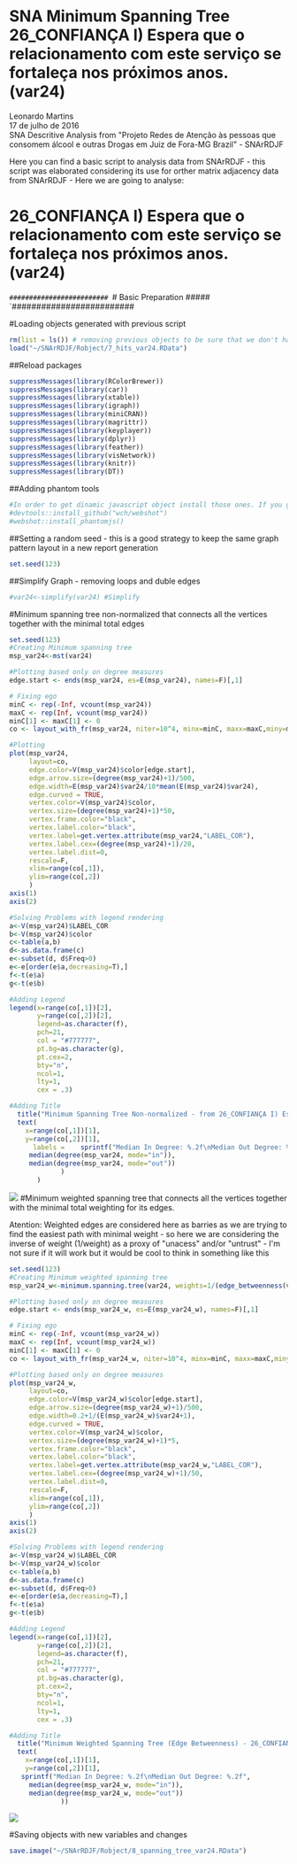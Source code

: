 # SNA Minimum Spanning Tree 26_CONFIANÇA I) Espera que o relacionamento com este serviço se fortaleça nos próximos anos. (var24)
Leonardo Martins  
17 de julho de 2016  
SNA Descritive Analysis from "Projeto Redes de Atenção às pessoas que consomem álcool e outras Drogas em Juiz de Fora-MG   Brazil"  - SNArRDJF

Here you can find a basic script to analysis data from SNArRDJF - this script was elaborated considering its use for orther matrix adjacency data from SNArRDJF - Here we are going to analyse:

# 26_CONFIANÇA I) Espera que o relacionamento com este serviço se fortaleça nos próximos anos. (var24)

`#########################
`# Basic Preparation #####
`#########################

#Loading objects generated with previous script 

```r
rm(list = ls()) # removing previous objects to be sure that we don't have objects conflicts name
load("~/SNArRDJF/Robject/7_hits_var24.RData")
```
##Reload packages

```r
suppressMessages(library(RColorBrewer))
suppressMessages(library(car))
suppressMessages(library(xtable))
suppressMessages(library(igraph))
suppressMessages(library(miniCRAN))
suppressMessages(library(magrittr))
suppressMessages(library(keyplayer))
suppressMessages(library(dplyr))
suppressMessages(library(feather))
suppressMessages(library(visNetwork))
suppressMessages(library(knitr))
suppressMessages(library(DT))
```
##Adding phantom tools

```r
#In order to get dinamic javascript object install those ones. If you get problems installing go to Stackoverflow.com and type your error to discover what to do. In some cases the libraries need to be intalled in outside R libs.
#devtools::install_github("wch/webshot")
#webshot::install_phantomjs()
```
##Setting a random seed - this is a good strategy to keep the same graph pattern layout in a new report generation

```r
set.seed(123)
```

##Simplify Graph - removing loops and duble edges 

```r
#var24<-simplify(var24) #Simplify
```

#Minimum spanning tree non-normalized that connects all the vertices together with the minimal total edges

```r
set.seed(123)
#Creating Minimum spanning tree
msp_var24<-mst(var24)

#Plotting based only on degree measures 
edge.start <- ends(msp_var24, es=E(msp_var24), names=F)[,1]

# Fixing ego
minC <- rep(-Inf, vcount(msp_var24))
maxC <- rep(Inf, vcount(msp_var24))
minC[1] <- maxC[1] <- 0
co <- layout_with_fr(msp_var24, niter=10^4, minx=minC, maxx=maxC,miny=minC, maxy=maxC, weights=E(msp_var24)$var24)

#Plotting
plot(msp_var24, 
     layout=co,
     edge.color=V(msp_var24)$color[edge.start],
     edge.arrow.size=(degree(msp_var24)+1)/500,
     edge.width=E(msp_var24)$var24/10*mean(E(msp_var24)$var24),
     edge.curved = TRUE,
     vertex.color=V(msp_var24)$color,
     vertex.size=(degree(msp_var24)+1)*50,
     vertex.frame.color="black",
     vertex.label.color="black",
     vertex.label=get.vertex.attribute(msp_var24,"LABEL_COR"),
     vertex.label.cex=(degree(msp_var24)+1)/20,
     vertex.label.dist=0,
     rescale=F,
     xlim=range(co[,1]), 
     ylim=range(co[,2])
     )
axis(1)
axis(2)

#Solving Problems with legend rendering 
a<-V(msp_var24)$LABEL_COR
b<-V(msp_var24)$color
c<-table(a,b)
d<-as.data.frame(c)
e<-subset(d, d$Freq>0)
e<-e[order(e$a,decreasing=T),] 
f<-t(e$a)
g<-t(e$b)

#Adding Legend
legend(x=range(co[,1])[2], 
       y=range(co[,2])[2],
       legend=as.character(f),
       pch=21,
       col = "#777777", 
       pt.bg=as.character(g),
       pt.cex=2,
       bty="n", 
       ncol=1,
       lty=1,
       cex = .3)

#Adding Title
  title("Minimum Spanning Tree Non-normalized - from 26_CONFIANÇA I) Espera que o relacionamento com este serviço se fortaleça nos próximos anos. (var24)", sub = "Source: from authors ")
  text( 
    x=range(co[,1])[1],
    y=range(co[,2])[1], 
      labels =    sprintf("Median In Degree: %.2f\nMedian Out Degree: %.2f",
     median(degree(msp_var24, mode="in")), 
     median(degree(msp_var24, mode="out"))
             )
       )
```

![](26_CONFIANÇA_I_Relacionamento_se_fortaleça_nos_próximos_anos_8_spanning_tree_files/figure-html/unnamed-chunk-6-1.png)<!-- -->
#Minimum weighted spanning tree that connects all the vertices together with the minimal total weighting for its edges. 

Atention: Weighted edges are considered here as barries as we are trying to find the easiest path with minimal weight - so here we are considering the inverse of weight (1/weight) as a proxy of "unacess" and/or "untrust" - I'm not sure if it will work but it would be cool to think in something like this  

```r
set.seed(123)
#Creating Minimum weighted spanning tree
msp_var24_w<-minimum.spanning.tree(var24, weights=1/(edge_betweenness(var24, weights=E(var24)$var24)+1))

#Plotting based only on degree measures 
edge.start <- ends(msp_var24_w, es=E(msp_var24_w), names=F)[,1]

# Fixing ego
minC <- rep(-Inf, vcount(msp_var24_w))
maxC <- rep(Inf, vcount(msp_var24_w))
minC[1] <- maxC[1] <- 0
co <- layout_with_fr(msp_var24_w, niter=10^4, minx=minC, maxx=maxC,miny=minC, maxy=maxC, weights =E(msp_var24_w)$var24)

#Plotting based only on degree measures 
plot(msp_var24_w, 
     layout=co,
     edge.color=V(msp_var24_w)$color[edge.start],
     edge.arrow.size=(degree(msp_var24_w)+1)/500,
     edge.width=0.2+1/(E(msp_var24_w)$var24+1),
     edge.curved = TRUE,
     vertex.color=V(msp_var24_w)$color,
     vertex.size=(degree(msp_var24_w)+1)*5,
     vertex.frame.color="black",
     vertex.label.color="black",
     vertex.label=get.vertex.attribute(msp_var24_w,"LABEL_COR"),
     vertex.label.cex=(degree(msp_var24_w)+1)/50,
     vertex.label.dist=0,
     rescale=F,
     xlim=range(co[,1]), 
     ylim=range(co[,2])
     )
axis(1)
axis(2)

#Solving Problems with legend rendering 
a<-V(msp_var24_w)$LABEL_COR
b<-V(msp_var24_w)$color
c<-table(a,b)
d<-as.data.frame(c)
e<-subset(d, d$Freq>0)
e<-e[order(e$a,decreasing=T),] 
f<-t(e$a)
g<-t(e$b)

#Adding Legend
legend(x=range(co[,1])[2], 
       y=range(co[,2])[2],
       legend=as.character(f),
       pch=21,
       col = "#777777", 
       pt.bg=as.character(g),
       pt.cex=2,
       bty="n", 
       ncol=1,
       lty=1,
       cex = .3)

#Adding Title
  title("Minimum Weighted Spanning Tree (Edge Betweenness) - 26_CONFIANÇA I) Espera que o relacionamento com este serviço se fortaleça nos próximos anos. (var24)", sub = "Source: from authors ")
  text( 
    x=range(co[,1])[1],
    y=range(co[,2])[1], 
   sprintf("Median In Degree: %.2f\nMedian Out Degree: %.2f",
     median(degree(msp_var24_w, mode="in")), 
     median(degree(msp_var24_w, mode="out"))
             ))
```

![](26_CONFIANÇA_I_Relacionamento_se_fortaleça_nos_próximos_anos_8_spanning_tree_files/figure-html/unnamed-chunk-7-1.png)<!-- -->


#Saving objects with new variables and changes

```r
save.image("~/SNArRDJF/Robject/8_spanning_tree_var24.RData") 
```

